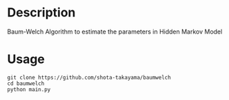 # Description

Baum-Welch Algorithm to estimate the parameters in Hidden Markov Model

# Usage

```
git clone https://github.com/shota-takayama/baumwelch
cd baumwelch
python main.py
```
